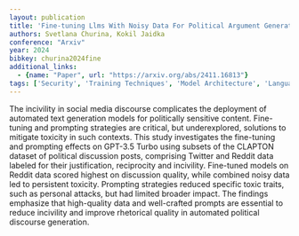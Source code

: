 ```yaml
---
layout: publication
title: 'Fine-tuning Llms With Noisy Data For Political Argument Generation And Post Guidance'
authors: Svetlana Churina, Kokil Jaidka
conference: "Arxiv"
year: 2024
bibkey: churina2024fine
additional_links:
  - {name: "Paper", url: "https://arxiv.org/abs/2411.16813"}
tags: ['Security', 'Training Techniques', 'Model Architecture', 'Language Modeling', 'GPT', 'Pretraining Methods', 'Fine-Tuning', 'Prompting', 'Applications']
---
```

The incivility in social media discourse complicates the deployment of
automated text generation models for politically sensitive content. Fine-tuning
and prompting strategies are critical, but underexplored, solutions to mitigate
toxicity in such contexts. This study investigates the fine-tuning and
prompting effects on GPT-3.5 Turbo using subsets of the CLAPTON dataset of
political discussion posts, comprising Twitter and Reddit data labeled for
their justification, reciprocity and incivility. Fine-tuned models on Reddit
data scored highest on discussion quality, while combined noisy data led to
persistent toxicity. Prompting strategies reduced specific toxic traits, such
as personal attacks, but had limited broader impact. The findings emphasize
that high-quality data and well-crafted prompts are essential to reduce
incivility and improve rhetorical quality in automated political discourse
generation.

